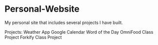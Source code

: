 # Personal-Website

My personal site that includes several projects I have built.

Projects:
Weather App
Google Calendar
Word of the Day
OmniFood Class Project
Forkify Class Project
